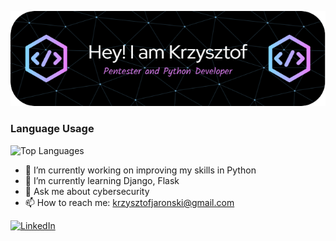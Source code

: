 ![Hey there](github-header-image.png)


### Language Usage

![Top Languages](https://github-readme-stats.vercel.app/api/top-langs/?username=chrispl89&layout=compact)


- 🔭 I’m currently working on improving my skills in Python
- 🌱 I’m currently learning Django, Flask
- 💬 Ask me about cybersecurity
- 📫 How to reach me: krzysztofjaronski@gmail.com

[![LinkedIn](https://img.shields.io/badge/LinkedIn-KrzysztofJaronski-blue)](https://www.linkedin.com/in/krzysztofjaronski/)
